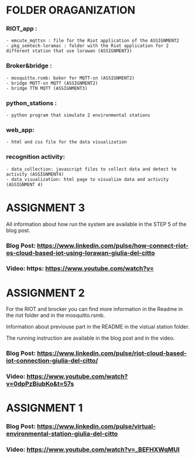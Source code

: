 # FOLDER ORAGANIZATION 

### RIOT_app :
	- emcute_mqttsn : file for the Riot application of the ASSIGNMENT2
	- pkg_semtech-loramac : folder with the Riot application for 2 different station that use lorawan (ASSIGNMENT3)

### Broker&bridge :
	- mosquitto.rsmb: boker for MQTT-sn (ASSIGNMENT2)
	- bridge MQTT-sn MQTT (ASSIGNMENT2)
	- bridge TTN MQTT (ASSIGNMENT3)

### python_stations : 
	- python program that simulate 2 environmental stations
	
### web_app:
	- html and css file for the data visualization

### recognition activity:
	- data_collection: javascript files to collect data and detect te activity (ASSIGNMENT4)
	- data_visualization: html page to visualize data and activity (ASSIGNMENT 4)
	
	
	
# ASSIGNMENT 3

All information about how run the system are available in the STEP 5 of the blog post.

### Blog Post: https://www.linkedin.com/pulse/how-connect-riot-os-cloud-based-iot-using-lorawan-giulia-del-citto

### Video: https: https://www.youtube.com/watch?v=



# ASSIGNMENT 2

For the RIOT and brocker you can find more information in the Readme in the riot folder and in the mosquitto.rsmb.

Information about previouse part in the README in the vistual station folder.

The running instruction are available in the blog post and in the video.

### Blog Post: https://www.linkedin.com/pulse/riot-cloud-based-iot-connection-giulia-del-citto/

### Video: https://www.youtube.com/watch?v=0dpPzBiubKo&t=57s



# ASSIGNMENT 1

### Blog Post: https://www.linkedin.com/pulse/virtual-environmental-station-giulia-del-citto

### Video: https://www.youtube.com/watch?v=_BEFHXWqMUI

